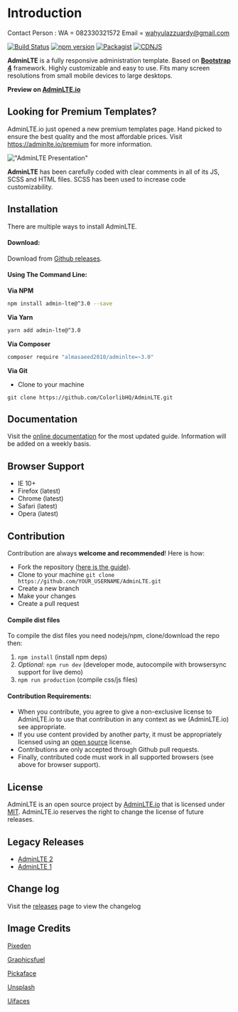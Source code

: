 Introduction
============
Contact Person : WA = 082330321572 Email = wahyulazzuardy@gmail.com

[![Build Status](https://img.shields.io/travis/ColorlibHQ/AdminLTE/master.svg)](https://travis-ci.org/ColorlibHQ/AdminLTE)
[![npm version](https://img.shields.io/npm/v/admin-lte/latest.svg)](https://www.npmjs.com/package/admin-lte)
[![Packagist](https://img.shields.io/packagist/v/almasaeed2010/adminlte.svg)](https://packagist.org/packages/almasaeed2010/adminlte)
[![CDNJS](https://img.shields.io/cdnjs/v/admin-lte.svg)](https://cdnjs.com/libraries/admin-lte)

**AdminLTE** is a fully responsive administration template. Based on **[Bootstrap 4](https://getbootstrap.com)** framework.
Highly customizable and easy to use. Fits many screen resolutions from small mobile devices to large desktops.

**Preview on [AdminLTE.io](https://adminlte.io/themes/v3)**

Looking for Premium Templates?
------------------------------
AdminLTE.io just opened a new premium templates page. Hand picked to ensure the best quality and the most affordable
prices. Visit https://adminlte.io/premium for more information.

!["AdminLTE Presentation"](https://adminlte.io/AdminLTE3.png "AdminLTE Presentation")

**AdminLTE** has been carefully coded with clear comments in all of its JS, SCSS and HTML files.
SCSS has been used to increase code customizability.

Installation
------------
There are multiple ways to install AdminLTE.

#### Download:

Download from [Github releases](https://github.com/ColorlibHQ/AdminLTE/releases).

#### Using The Command Line:

__Via NPM__
```bash
npm install admin-lte@^3.0 --save
```

__Via Yarn__
```bash
yarn add admin-lte@^3.0
```

__Via Composer__
```bash
composer require "almasaeed2010/adminlte=~3.0"
```

__Via Git__
- Clone to your machine
```
git clone https://github.com/ColorlibHQ/AdminLTE.git
```

Documentation
-------------
Visit the [online documentation](https://adminlte.io/docs/3.0/) for the most
updated guide. Information will be added on a weekly basis.

Browser Support
---------------
- IE 10+
- Firefox (latest)
- Chrome (latest)
- Safari (latest)
- Opera (latest)

Contribution
------------
Contribution are always **welcome and recommended**! Here is how:

- Fork the repository ([here is the guide](https://help.github.com/articles/fork-a-repo/)).
- Clone to your machine ```git clone https://github.com/YOUR_USERNAME/AdminLTE.git```
- Create a new branch
- Make your changes
- Create a pull request

#### Compile dist files
To compile the dist files you need nodejs/npm, clone/download the repo then:

1. `npm install` (install npm deps)
2. _Optional:_ `npm run dev` (developer mode, autocompile with browsersync support for live demo)
3. `npm run production` (compile css/js files)

#### Contribution Requirements:
- When you contribute, you agree to give a non-exclusive license to AdminLTE.io to use that contribution in any context as we (AdminLTE.io) see appropriate.
- If you use content provided by another party, it must be appropriately licensed using an [open source](http://opensource.org/licenses) license.
- Contributions are only accepted through Github pull requests.
- Finally, contributed code must work in all supported browsers (see above for browser support).

License
-------
AdminLTE is an open source project by [AdminLTE.io](https://adminlte.io) that is licensed under [MIT](http://opensource.org/licenses/MIT). AdminLTE.io
reserves the right to change the license of future releases.

Legacy Releases
---------------
- [AdminLTE 2](https://github.com/ColorlibHQ/AdminLTE/releases/tag/v2.4.18)
- [AdminLTE 1](https://github.com/ColorlibHQ/AdminLTE/releases/tag/1.3.1)

Change log
----------
Visit the [releases](https://github.com/ColorlibHQ/AdminLTE/releases) page to view the changelog

Image Credits
-------------
[Pixeden](http://www.pixeden.com/psd-web-elements/flat-responsive-showcase-psd)

[Graphicsfuel](http://www.graphicsfuel.com/2013/02/13-high-resolution-blur-backgrounds/)

[Pickaface](http://pickaface.net/)

[Unsplash](https://unsplash.com/)

[Uifaces](http://uifaces.com/)
